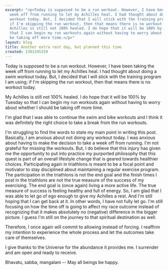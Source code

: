 ```yaml
---
excerpt: "<p>Today is supposed to be a run workout. However, I have been taking the
  week off from running to let my Achilles heal. I had thought about doing a swim
  workout today. But, I decided that I will stick with the training program I am using;
  if I'm skipping the run workout, then that means there is no workout today.</p><p>My
  Achilles is still not 100% healed. I do hope that it will be 100% by Tuesday so
  that I can begin my run workouts again without having to worry about whether I should
  be taking off more time.</p>"
layout: blog
title: Another extra rest day, but planned this time
created: 1391345319
---
```

<p>Today is supposed to be a run workout. However, I have been taking the week off from running to let my Achilles heal. I had thought about doing a swim workout today. But, I decided that I will stick with the training program I am using; if I'm skipping the run workout, then that means there is no workout today.</p><p>My Achilles is still not 100% healed. I do hope that it will be 100% by Tuesday so that I can begin my run workouts again without having to worry about whether I should be taking off more time.</p><p>I'm glad that I was able to continue the swim and bike workouts and I think it was definitely the right choice to take a break from the run workouts.</p><p>I'm struggling to find the words to state my main point in writing this post. Basically, I am anxious about not doing any workout today. I was anxious about having to make the decision to take a week off from running. I'm not grateful for missing the workouts. But, I do believe that this injury has given me the opportunity to put into practice my purported philosophy that this quest is part of an overall lifestyle change that is geared towards healthier choices. Participating again in triathlons is meant to be a focal point and motivator to stay disciplined about maintaining a regular exercise program. The participation in the triathlons is not the end goal and the finish times I post in the triathlons are not the true measure of the success of my exercising. The end goal is (once again) living a more active life. The true measure of success is feeling healthy and full of energy. So, I am glad that I was able to let go of ego enough to give my Achilles a rest. And I'm still hoping that I can get back at it. In other words, I have not fully let go. I'm still focusing on how the time off is going to affect my race outcome instead of recognizing that it makes absolutely no (negative) difference in the bigger picture. I guess I'm still on the journey to that spiritual destination as well.</p><p>Therefore, I once again will commit to allowing instead of forcing. I reaffirm my intention to experience the whole process and let the outcomes take care of themselves.</p><p>I give thanks to the Universe for the abundance it provides me. I surrender and am open and ready to receive.</p><p>Bhavatu, sabba, mangalam -- May all beings be happy.</p>
